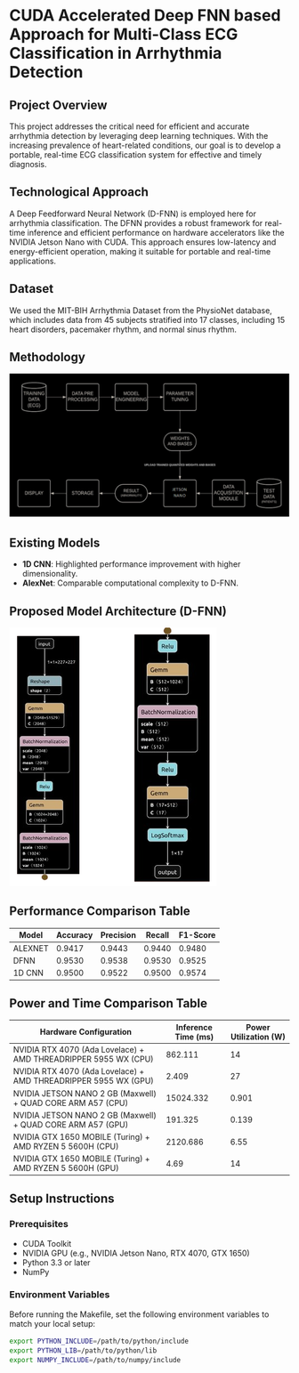# CUDA Accelerated Deep FNN based Approach for Multi-Class ECG Classification in Arrhythmia Detection

## Project Overview

This project addresses the critical need for efficient and accurate arrhythmia detection by leveraging deep learning techniques. With the increasing prevalence of heart-related conditions, our goal is to develop a portable, real-time ECG classification system for effective and timely diagnosis.

## Technological Approach

A Deep Feedforward Neural Network (D-FNN) is employed here for arrhythmia classification. The DFNN provides a robust framework for real-time inference and efficient performance on hardware accelerators like the NVIDIA Jetson Nano with CUDA. This approach ensures low-latency and energy-efficient operation, making it suitable for portable and real-time applications.

## Dataset

We used the MIT-BIH Arrhythmia Dataset from the PhysioNet database, which includes data from 45 subjects stratified into 17 classes, including 15 heart disorders, pacemaker rhythm, and normal sinus rhythm.

## Methodology

![Screenshot](assets/images/img2.png)

## Existing Models

- **1D CNN**: Highlighted performance improvement with higher dimensionality.
- **AlexNet**: Comparable computational complexity to D-FNN.

## Proposed Model Architecture (D-FNN)

![Screenshot](assets/images/img1.png)

## Performance Comparison Table

| Model   | Accuracy | Precision | Recall | F1-Score |
|---------|----------|-----------|--------|----------|
| ALEXNET | 0.9417   | 0.9443    | 0.9440 | 0.9480   |
| DFNN    | 0.9530   | 0.9538    | 0.9530 | 0.9525   |
| 1D CNN  | 0.9500   | 0.9522    | 0.9500 | 0.9574   |

## Power and Time Comparison Table

| Hardware Configuration                                | Inference Time (ms) | Power Utilization (W) |
|-------------------------------------------------------|---------------------|-----------------------|
| NVIDIA RTX 4070 (Ada Lovelace) + AMD THREADRIPPER 5955 WX (CPU) | 862.111             | 14                    |
| NVIDIA RTX 4070 (Ada Lovelace) + AMD THREADRIPPER 5955 WX (GPU) | 2.409               | 27                    |
| NVIDIA JETSON NANO 2 GB (Maxwell) + QUAD CORE ARM A57 (CPU) | 15024.332           | 0.901                 |
| NVIDIA JETSON NANO 2 GB (Maxwell) + QUAD CORE ARM A57 (GPU) | 191.325             | 0.139                 |
| NVIDIA GTX 1650 MOBILE (Turing) + AMD RYZEN 5 5600H (CPU) | 2120.686            | 6.55                  |
| NVIDIA GTX 1650 MOBILE (Turing) + AMD RYZEN 5 5600H (GPU) | 4.69                | 14                    |

## Setup Instructions

### Prerequisites

- CUDA Toolkit
- NVIDIA GPU (e.g., NVIDIA Jetson Nano, RTX 4070, GTX 1650)
- Python 3.3 or later
- NumPy

### Environment Variables

Before running the Makefile, set the following environment variables to match your local setup:

```sh
export PYTHON_INCLUDE=/path/to/python/include
export PYTHON_LIB=/path/to/python/lib
export NUMPY_INCLUDE=/path/to/numpy/include
